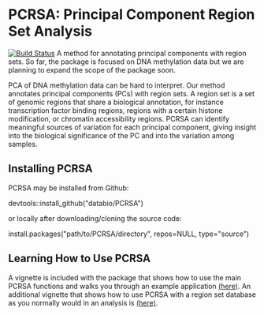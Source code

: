 # PCRSA: Principal Component Region Set Analysis
[![Build Status](https://travis-ci.org/databio/PCRSA.svg?branch=master)](https://travis-ci.org/databio/PCRSA)
A method for annotating principal components with region sets. So far, the package is focused on DNA methylation data but we are planning to expand the scope of the package soon. 

PCA of DNA methylation data can be hard to interpret. Our method annotates principal components (PCs) with region sets. 
A region set is a set of genomic regions that share a biological annotation, for instance transcription factor binding regions, regions with a certain histone modification, or chromatin accessibility regions. 
PCRSA can identify meaningful sources of variation for each principal component, giving insight into the biological significance of the PC and into the variation among samples.

## Installing PCRSA
PCRSA may be installed from Github:

devtools::install_github("databio/PCRSA")

or locally after downloading/cloning the source code:

install.packages("path/to/PCRSA/directory", repos=NULL, type="source")

## Learning How to Use PCRSA
A vignette is included with the package that shows how to use the main PCRSA functions and walks you through an example application [(here)](./vignettes/IntroToPCRSA.Rmd). An additional vignette that shows how to use PCRSA with a region set database as you normally would in an analysis is [(here)](./vignettes/PCRSA_Workflow.Rmd).
